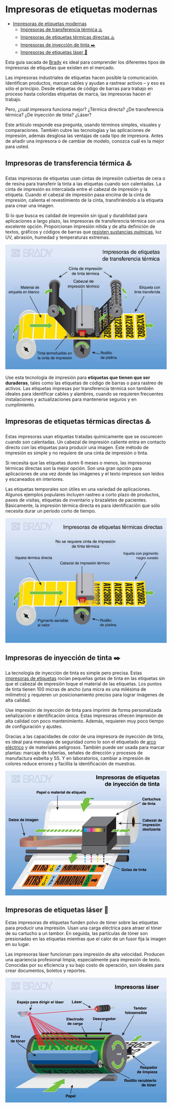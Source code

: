 # Impresoras de etiquetas modernas

- [Impresoras de etiquetas modernas](#impresoras-de-etiquetas-modernas)
  - [Impresoras de transferencia térmica :hotsprings:](#impresoras-de-transferencia-térmica-hotsprings)
  - [Impresoras de etiquetas térmicas directas :hotsprings:](#impresoras-de-etiquetas-térmicas-directas-hotsprings)
  - [Impresoras de inyección de tinta :black_nib:](#impresoras-de-inyección-de-tinta-black_nib)
  - [Impresoras de etiquetas láser :flashlight:](#impresoras-de-etiquetas-láser-flashlight)


Esta guía sacada de [Brady](https://www.bradyid.com.mx/impresoras-de-etiquetas/guia-de-tipos-de-impresora) es ideal para comprender los diferentes tipos de impresoras de etiquetas que existen en el mercado.

Las impresoras industriales de etiquetas hacen posible la comunicación. Identifican productos, marcan cables y ayudan a rastrear activos – y eso es sólo el principio. Desde etiquetas de código de barras para trabajo en proceso hasta coloridas etiquetas de marca, las impresoras hacen el trabajo.

Pero, ¿cuál impresora funciona mejor? ¿Térmica directa? ¿De transferencia térmica? ¿De inyección de tinta? ¿Láser?

Este artículo responde esa pregunta, usando términos simples, visuales y comparaciones. También cubre las tecnologías y las aplicaciones de impresión, además desglosa las ventajas de cada tipo de impresora. Antes de añadir una impresora o de cambiar de modelo, conozca cuál es la mejor para usted.

## Impresoras de transferencia térmica :hotsprings:

Estas impresoras de etiquetas usan cintas de impresión cubiertas de cera o de resina para transferir la tinta a las etiquetas cuando son calentadas. La cinta de impresión es intercalada entre el cabezal de impresión y la etiqueta. Cuando el cabezal de impresión pasa encima de la cinta de impresión, calienta el revestimiento de la cinta, transfiriéndolo a la etiqueta para crear una imagen.

Si lo que busca es calidad de impresión sin igual y durabilidad para aplicaciones a largo plazo, las impresoras de transferencia térmica son una excelente opción. Proporcionan impresión nítida y de alta definición de textos, gráficos y códigos de barras que [resisten sustancias químicas](https://www.bradyid.com.mx/etiquetas/quimico-resistentes), luz UV, abrasión, humedad y temperaturas extremas.

![alt text](image-2.png)

Use esta tecnología de impresión para **etiquetas que tienen que ser duraderas**, tales como las etiquetas de código de barras o para rastreo de activos. Las etiquetas impresas por transferencia térmica son también ideales para identificar cables y alambres, cuando se requieren frecuentes instalaciones y actualizaciones para mantenerse seguros y en cumplimiento.

## Impresoras de etiquetas térmicas directas :hotsprings:

Estas impresoras usan etiquetas tratadas químicamente que se oscurecen cuando son calentadas. Un cabezal de impresión caliente entra en contacto directo con las etiquetas para producir una imagen. Este método de impresión es simple y no requiere de una cinta de impresión o tinta.

Si necesita que las etiquetas duren 6 meses o menos, las impresoras térmicas directas son la mejor opción. Son una gran opción para aplicaciones de una vez donde las imágenes y el texto impresos son leídos y escaneados en interiores.

Las etiquetas temporales son útiles en una variedad de aplicaciones. Algunos ejemplos populares incluyen rastreo a corto plazo de productos, pases de visitas, etiquetas de inventario y brazaletes de pacientes. Básicamente, la impresión térmica directa es para identificación que sólo necesita durar un período corto de tiempo.

![alt text](image-3.png)

## Impresoras de inyección de tinta :black_nib:

La tecnología de inyección de tinta es simple pero precisa. Estas [impresoras de etiquetas](https://www.bradyid.com.mx/impresoras-de-etiquetas/inkjet) rocían pequeñas gotas de tinta en las etiquetas sin que el cabezal de impresión toque el material de las etiquetas. Los puntos de tinta tienen 100 micras de ancho (una micra es una milésima de milímetro) y requieren un posicionamiento preciso para lograr imágenes de alta calidad.

Use impresión de inyección de tinta para imprimir de forma personalizada señalización e identificación única. Estas impresoras ofrecen impresión de alta calidad con poco mantenimiento. Además, requieren muy poco tiempo de configuración y ajustes.

Gracias a las capacidades de color de una impresora de inyección de tinta, es ideal para mensajes de seguridad como lo son el etiquetado de [arco eléctrico](https://www.bradyid.com.mx/aplicaciones/requisitos-para-el-etiquetado-de-arco-electrico) y de materiales peligrosos. También puede ser usada para marcar plantas: marcaje de tuberías, señales de dirección y procesos de manufactura esbelta y 5S. Y en laboratorios, cambiar a impresión de colores reduce errores y facilita la identificación de muestras.

![alt text](image-5.png)

## Impresoras de etiquetas láser :flashlight:

Estas impresoras de etiquetas funden polvo de tóner sobre las etiquetas para producir una impresión. Usan una carga eléctrica para atraer el tóner de su cartucho a un tambor. En seguida, las partículas de tóner son presionadas en las etiquetas mientras que el calor de un fusor fija la imagen en su lugar.

Las impresoras láser funcionan para impresión de alta velocidad. Producen una apariencia profesional limpia, especialmente para impresión de texto. Conocidas por su eficiencia y su bajo costo de operación, son ideales para crear documentos, boletos y reportes.

![alt text](image-6.png)